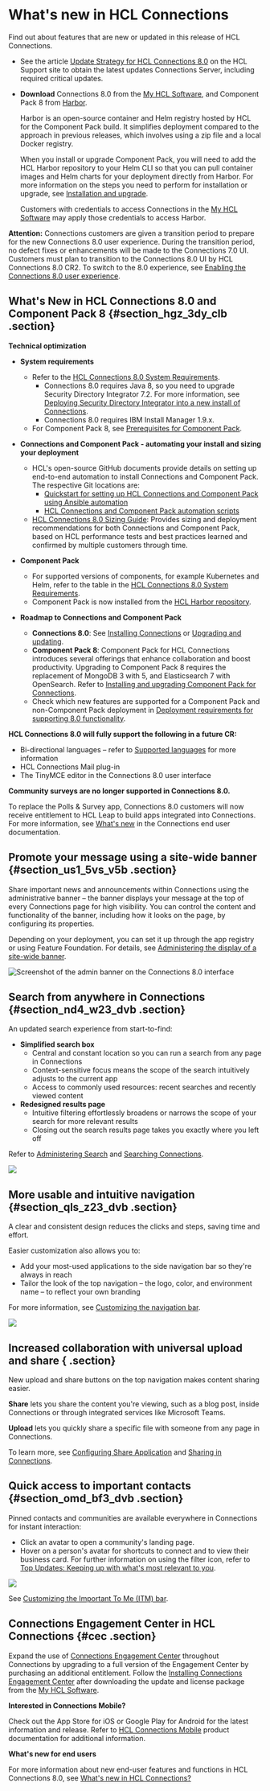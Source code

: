 # What's new in HCL Connections 

Find out about features that are new or updated in this release of HCL Connections.

-   See the article [Update Strategy for HCL Connections 8.0](https://support.hcltechsw.com/csm?id=kb_article&sysparm_article=KB0101180) on the HCL Support site to obtain the latest updates Connections Server, including required critical updates.

-   **Download** Connections 8.0 from the [My HCL Software](https://my.hcltechsw.com/), and Component Pack 8 from [Harbor](https://hclcr.io/harbor/projects/15/repositories).

    Harbor is an open-source container and Helm registry hosted by HCL for the Component Pack build. It simplifies deployment compared to the approach in previous releases, which involves using a zip file and a local Docker registry.

    When you install or upgrade Component Pack, you will need to add the HCL Harbor repository to your Helm CLI so that you can pull container images and Helm charts for your deployment directly from Harbor. For more information on the steps you need to perform for installation or upgrade, see [Installation and upgrade](../install/cp_install_upgrade_container.md).
    
    Customers with credentials to access Connections in the [My HCL Software](https://my.hcltechsw.com/) may apply those credentials to access Harbor.

**Attention:** Connections customers are given a transition period to prepare for the new Connections 8.0 user experience. During the transition period, no defect fixes or enhancements will be made to the Connections 7.0 UI. Customers must plan to transition to the Connections 8.0 UI by HCL Connections 8.0 CR2. To switch to the 8.0 experience, see [Enabling the Connections 8.0 user experience](../migrate/enabling_cnx8_ux.md).

## What's New in HCL Connections 8.0 and Component Pack 8 {#section_hgz_3dy_clb .section}

**Technical optimization**

-   **System requirements**
    -   Refer to the [HCL Connections 8.0 System Requirements](https://support.hcltechsw.com/csm?id=kb_article&sysparm_article=KB0073654).
        -   Connections 8.0 requires Java 8, so you need to upgrade Security Directory Integrator 7.2. For more information, see [Deploying Security Directory Integrator into a new install of Connections](../install/t_prof_tdi_new_deploy.md).
        -   Connections 8.0 requires IBM Install Manager 1.9.x.
    -   For Component Pack 8, see [Prerequisites for Component Pack](../install/cp_prereqs.md).
-   **Connections and Component Pack - automating your install and sizing your deployment**
    -   HCL's open-source GitHub documents provide details on setting up end-to-end automation to install Connections and Component Pack. The respective Git locations are:
        -   [Quickstart for setting up HCL Connections and Component Pack using Ansible automation](https://github.com/HCL-TECH-SOFTWARE/connections-automation/blob/main/documentation/QUICKSTART.md)
        -   [HCL Connections and Component Pack automation scripts](https://github.com/HCL-TECH-SOFTWARE/connections-automation/blob/main/README.md)
    -   [HCL Connections 8.0 Sizing Guide](https://opensource.hcltechsw.com/connections-doc/guide_me/how_to_guides/connections8_sizing_guide.pdf): Provides sizing and deployment recommendations for both Connections and Component Pack, based on HCL performance tests and best practices learned and confirmed by multiple customers through time.
-   **Component Pack**
    -   For supported versions of components, for example Kubernetes and Helm, refer to the table in the [HCL Connections 8.0 System Requirements](https://support.hcltechsw.com/csm?id=kb_article&sysparm_article=KB0073654).
    -   Component Pack is now installed from the [HCL Harbor repository](https://hclcr.io/harbor/projects/15/repositories). 

-   **Roadmap to Connections and Component Pack**
    -   **Connections 8.0**: See [Installing Connections](../install/c_installing.md) or [Upgrading and updating](../migrate/c_upgrade_migrate_overview.md).
    -   **Component Pack 8**: Component Pack for HCL Connections introduces several offerings that enhance collaboration and boost productivity. Upgrading to Component Pack 8 requires the replacement of MongoDB 3 with 5, and Elasticsearch 7 with OpenSearch. Refer to [Installing and upgrading Component Pack for Connections](../install/cp_install_config_intro.md). 
    -   Check which new features are supported for a Component Pack and non-Component Pack deployment in [Deployment requirements for supporting 8.0 functionality](../plan/supported_features.md).

**HCL Connections 8.0 will fully support the following in a future CR:**

-   Bi-directional languages – refer to [Supported languages](i_ovr_c_supported_langs.md) for more information
-   HCL Connections Mail plug-in
-   The TinyMCE editor in the Connections 8.0 user interface

**Community surveys are no longer supported in Connections 8.0.**

To replace the Polls & Survey app, Connections 8.0 customers will now receive entitlement to HCL Leap to build apps integrated into Connections. For more information, see [What's new](../../user/eucommon/r_eucommon_whats_new.md) in the Connections end user documentation.

## Promote your message using a site-wide banner {#section_us1_5vs_v5b .section}

Share important news and announcements within Connections using the administrative banner – the banner displays your message at the top of every Connections page for high visibility. You can control the content and functionality of the banner, including how it looks on the page, by configuring its properties.

Depending on your deployment, you can set it up through the app registry or using Feature Foundation. For details, see [Administering the display of a site-wide banner](../admin/admin_banner_onprem.md).

![Screenshot of the admin banner on the Connections 8.0 interface](images/admin_banner.png)

## Search from anywhere in Connections {#section_nd4_w23_dvb .section}

An updated search experience from start-to-find:

-   **Simplified search box**
    -   Central and constant location so you can run a search from any page in Connections
    -   Context-sensitive focus means the scope of the search intuitively adjusts to the current app
    -   Access to commonly used resources: recent searches and recently viewed content
-   **Redesigned results page**
    -   Intuitive filtering effortlessly broadens or narrows the scope of your search for more relevant results
    -   Closing out the search results page takes you exactly where you left off

Refer to [Administering Search](../admin/c_admin_search.md) and [Searching Connections](../../user/eucommon/c_eucommon_search.md).

![](images/search.png)

## More usable and intuitive navigation {#section_qls_z23_dvb .section}

A clear and consistent design reduces the clicks and steps, saving time and effort.

Easier customization also allows you to:

-   Add your most-used applications to the side navigation bar so they're always in reach
-   Tailor the look of the top navigation – the logo, color, and environment name – to reflect your own branding

For more information, see [Customizing the navigation bar](../customize/customizing-navigation.md).

![](images/navbar.png)

## Increased collaboration with universal upload and share { .section}

New upload and share buttons on the top navigation makes content sharing easier.

**Share** lets you share the content you're viewing, such as a blog post, inside Connections or through integrated services like Microsoft Teams.

**Upload** lets you quickly share a specific file with someone from any page in Connections.

To learn more, see [Configuring Share Application](../install/c_install_share_application.md) and [Sharing in Connections](../../user/eucommon/c_eucommon_share.md).

## Quick access to important contacts {#section_omd_bf3_dvb .section}

Pinned contacts and communities are available everywhere in Connections for instant interaction:

-   Click an avatar to open a community's landing page.
-   Hover on a person's avatar for shortcuts to connect and to view their business card. For further information on using the filter icon, refer to [Top Updates: Keeping up with what's most relevant to you](../../user/homepage/Tile_homepage_using.md).

![](images/itm_bar.png)

See [Customizing the Important To Me (ITM) bar](../customize/customizing-itm.md).

## Connections Engagement Center in HCL Connections {#cec .section}

Expand the use of [Connections Engagement Center](../../connectors/icec/icec_welcome.md) throughout Connections by upgrading to a full version of the Engagement Center by purchasing an additional entitlement. Follow the [Installing Connections Engagement Center](../../connectors/icec/cec-install.md) after downloading the update and license package from the [My HCL Software](https://my.hcltechsw.com/).

**Interested in Connections Mobile?**

Check out the App Store for iOS or Google Play for Android for the latest information and release. Refer to [HCL Connections Mobile](https://help.hcltechsw.com/connectionsmobile/index.html) product documentation for additional information.

**What's new for end users**

For more information about new end-user features and functions in HCL Connections 8.0, see [What's new in HCL Connections?](../../user/eucommon/r_eucommon_whats_new.md)

